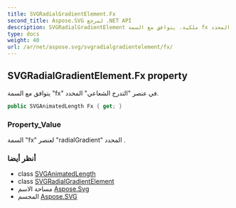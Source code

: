 ```yaml
---
title: SVGRadialGradientElement.Fx
second_title: Aspose.SVG لمرجع .NET API
description: SVGRadialGradientElement ملكية. يتوافق مع السمة fx في عنصر التدرج الشعاعي المحدد.
type: docs
weight: 40
url: /ar/net/aspose.svg/svgradialgradientelement/fx/
---
```

## SVGRadialGradientElement.Fx property

يتوافق مع السمة "fx" في عنصر "التدرج الشعاعي" المحدد.

```csharp
public SVGAnimatedLength Fx { get; }
```

### Property_Value

السمة "fx" لعنصر "radialGradient" المحدد .

### أنظر أيضا

* class [SVGAnimatedLength](../../../aspose.svg.datatypes/svganimatedlength/)
* class [SVGRadialGradientElement](../)
* مساحة الاسم [Aspose.Svg](../../svgradialgradientelement/)
* المجسم [Aspose.SVG](../../../)


